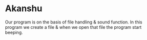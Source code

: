 # Akanshu
Our program is on the basis of file handling &amp; sound function. In this program we create a file &amp; when we open that file the program start beeping.
